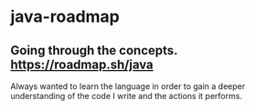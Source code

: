 # java-roadmap
## Going through the concepts. https://roadmap.sh/java 

Always wanted to learn the language in order to gain a deeper understanding of the code I write and the actions it performs.
